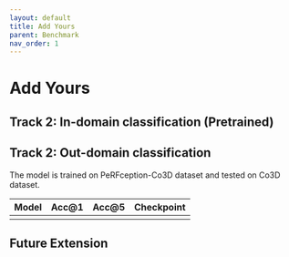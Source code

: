```yaml
---
layout: default
title: Add Yours
parent: Benchmark
nav_order: 1
---
```


# Add Yours

## Track 2: In-domain classification (Pretrained)



## Track 2: Out-domain classification
The model is trained on PeRFception-Co3D dataset and tested on Co3D dataset.

|Model| Acc@1 | Acc@5 | Checkpoint |
|-|-|-|-|
| | || | 



## Future Extension